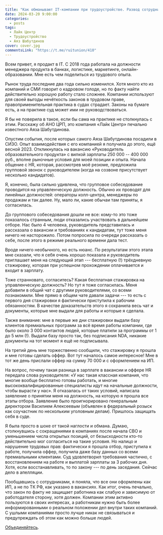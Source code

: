 ```yaml
---
title: "Как обманывают IT-компании при трудоустройстве. Развод сотрудников в «Лайк Центре»."
date: 2024-03-20 9:00:00
categories:
  - posts
tags:
  - Лайк Центр
  - Трудоустройство
  - Аяз Шабутдинов
cover: cover.jpg
commentsLink: "https://t.me/ruitunion/410"
---
```


Всем привет, я продакт в IT. С 2018 года работала на должности менеджера
продукта в банках, логистике, маркетинге, онлайн-образовании. Мне есть чем
поделиться из трудового опыта.

Рынок труда последние два года сильно изменился. Хотя много кто из компаний и
СМИ говорит о кадровом голоде, но по факту найти действительно хорошую работу
стало сложнее. Компании используют для своей выгоды нечёткость законов в
трудовом праве, правоприменительная практика в судах страдает. Законы на бумаге
есть, а на практике суд может ими не руководствоваться.

Я бы не поверила в такое, если бы сама на практике не столкнулась с этим.
Расскажу об АНО ЦРП, это компания «Лайк Центр» печально известного Аяза
Шабутдинова.

Опустим события, после которых самого Аяза Шабутдинова посадили в СИЗО. Опыт
взаимодействия с его компанией я получила до этого, ещё весной 2023.
Откликнулась на вакансию «Руководитель образовательного продукта» с вилкой
зарплаты 250 000 -- 400 000 руб., вполне рыночные условия для моей позиции и
опыта. Начала общение с HR, которая, рассмотрев моё резюме, предложила групповой
звонок с руководителем (когда на созвоне присутствует несколько кандидатов).

Я, конечно, была сильно удивлена, что групповое собеседование проводится на
управленческую должность. Обычно их проводят для линейных должностей: операторы
колл-центра, менеджеры по продажам и так далее. Ну, мало ли, какие обычаи там
приняты, я согласилась.

До группового собеседования дошли не все: кому-то это тоже показалось странным,
люди отказались участвовать в дальнейшем отборе. Нас было 4 человека,
руководитель представилась и рассказала о вакансии и требованиях к кандидатам,
тут тоже меня ничего не насторожило. Потом попросила по очереди рассказать о
себе, после этого в режиме реального времени дала тест.

Вроде ничего необычного, но есть нюанс. По результатам этого этапа мне сказали,
что я себя очень хорошо показала и руководитель приглашает меня на следующий
этап --- бесплатную (!) трёхдневную стажировку, которая при успешном прохождении
оплачивается и входит в зарплату.

Тоже странновато, согласитесь? Какая бесплатная стажировка на управленческую
должность? Но тут я тоже согласилась. Меня добавили в общий чат с другими
руководителями, со всеми познакомили. Мне прямо в общем чате давали задачи ---
то есть с первого дня стажировки я фактически приступила к рабочим обязанностям.
В качестве доказательств этого я сохранила весь чат и документы, которые мне
выдали для работы и которые я сделала.

Также внимание: мне в первые же дни стажировки выдали базу клиентов премиальных
программ за всё время работы компании, где было около 3 000 контактов людей,
которые платили за программы от 1 до 5 млн (!). Выдали базу просто так, без
подписания NDA, никакие документы на тот момент я ещё не подписывала.

На третий день мне торжественно сообщили, что стажировку я прошла и мне готовы
сделать оффер. Вот тут началось самое интересное! Мне в тот же день прислали
оффер на сумму 70 000 и с оформлением на ИП.

На вопрос, почему такая разница в зарплате в вакансии и оффере HR передала слова
руководителя: «У нас такая классная компания, что многие вообще бесплатно готовы
работать, и многие высококвалифицированные специалисты идут на начальные
должности, чтобы вырасти у нас». Я отказалась от таких условий, написала
заявление о принятии меня на должность, на которую я прошла все этапы отбора.
Заявление было проигнорировано генеральным директором Василием Алексеевым
(объявлен в федеральный розыск как соучастник по нескольким уголовным делам).
Пришлось защищать себя в суде.

Я была просто в шоке от такой наглости и обмана. Думаю, столкнувшись с
сокращениями в компаниях после начала СВО и уменьшением числа открытых позиций,
от безысходности кто-то действительно мог согласиться на такие условия. Но
налицо и нарушение трудовых прав: фактически я прошла отбор, приступила к
работе, получила оффер, получила даже базу данных со всеми премиальными
клиентами. Суд удовлетворил требования частично, с восстановлением на работе и
выплатой зарплаты за 3 рабочих дня. Хотя, если восстанавливать, то по закону ---
по день заседания. Сейчас дело в апелляции.

Пообщавшись с сотрудниками, я поняла, что все они оформлены как ИП, а не по ТК
РФ, как указано в вакансиях. Как итог, очень печально, что закон по факту не
защищает работника как слабую и зависимую от работодателя сторону, хотя должен.
Компании этим активно пользуются в своих интересах, а работникам нужно быть
более информированными о реальном положении дел внутри таких компаний. C ушлыми
компаниями просто лучше никак не связываться и предупреждать об этом как можно
больше людей.

[Объединяйтесь](https://ruitunion.org/materials/).
